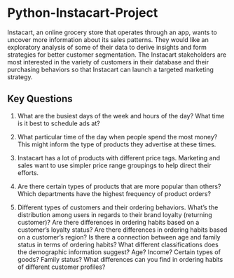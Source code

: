# Python-Instacart-Project

Instacart, an online grocery store that operates through an app, wants to uncover more information about its sales patterns. They would like an exploratory analysis of some of their data to derive insights and form strategies for better customer segmentation. The Instacart stakeholders are most interested in the variety of customers in their database and their purchasing behaviors so that Instacart can launch a targeted marketing strategy.

## Key Questions

1. What are the busiest days of the week and hours of the day? What time is it best to schedule ads at?

2. What particular time of the day when people spend the most money? This might inform the type of products they advertise at these times.

3. Instacart has a lot of products with different price tags. Marketing and sales want to
use simpler price range groupings to help direct their efforts.

4. Are there certain types of products that are more popular than others? Which departments have the highest frequency of product orders?

5. Different types of customers and their ordering behaviors. 
    What’s the distribution among users in regards to their brand loyalty (returning customer)?
    Are there differences in ordering habits based on a customer’s loyalty status?
    Are there differences in ordering habits based on a customer’s region?
    Is there a connection between age and family status in terms of ordering habits?
    What different classifications does the demographic information suggest? Age? Income? Certain types of goods? Family status?
    What differences can you find in ordering habits of different customer profiles? 



